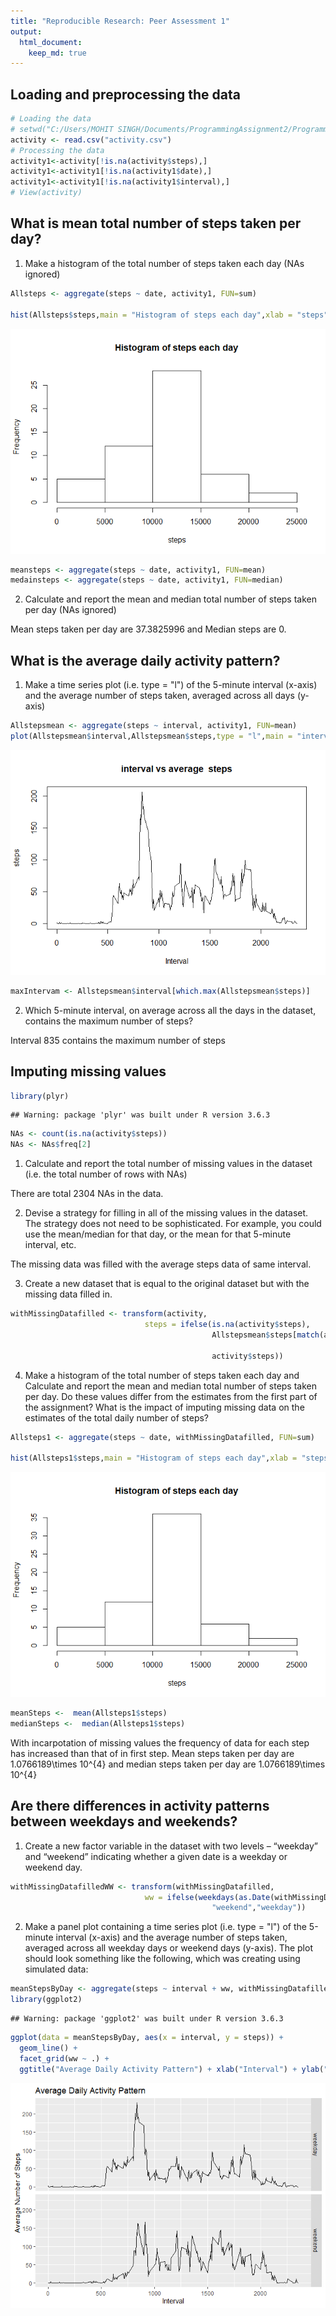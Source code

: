 ```yaml
---
title: "Reproducible Research: Peer Assessment 1"
output: 
  html_document:
    keep_md: true
---
```


## Loading and preprocessing the data


```r
# Loading the data
# setwd("C:/Users/MOHIT SINGH/Documents/ProgrammingAssignment2/ProgrammingAssignment2/assignment/RepData_PeerAssessment1")
activity <- read.csv("activity.csv")
# Processing the data
activity1<-activity[!is.na(activity$steps),]
activity1<-activity1[!is.na(activity1$date),]
activity1<-activity1[!is.na(activity1$interval),]
# View(activity)
```

## What is mean total number of steps taken per day?

1. Make a histogram of the total number of steps taken each day (NAs ignored)

```r
Allsteps <- aggregate(steps ~ date, activity1, FUN=sum)

hist(Allsteps$steps,main = "Histogram of steps each day",xlab = "steps")
```

![](PA1_template_files/figure-html/unnamed-chunk-2-1.png)<!-- -->

```r
meansteps <- aggregate(steps ~ date, activity1, FUN=mean)
medainsteps <- aggregate(steps ~ date, activity1, FUN=median)
```
2. Calculate and report the mean and median total number of steps taken per day (NAs ignored)

Mean steps taken per day are 37.3825996 and Median steps are 0.

## What is the average daily activity pattern?
1. Make a time series plot (i.e. type = "l") of the 5-minute interval (x-axis) and the average number of steps taken, averaged across all days (y-axis)


```r
Allstepsmean <- aggregate(steps ~ interval, activity1, FUN=mean)
plot(Allstepsmean$interval,Allstepsmean$steps,type = "l",main = "interval vs average  steps",xlab = "Interval",ylab = "steps")
```

![](PA1_template_files/figure-html/unnamed-chunk-3-1.png)<!-- -->

```r
maxIntervam <- Allstepsmean$interval[which.max(Allstepsmean$steps)]
```
2. Which 5-minute interval, on average across all the days in the dataset, contains the maximum number of steps?

Interval 835 contains the maximum number of steps

## Imputing missing values


```r
library(plyr)
```

```
## Warning: package 'plyr' was built under R version 3.6.3
```

```r
NAs <- count(is.na(activity$steps))
NAs <- NAs$freq[2]
```

1. Calculate and report the total number of missing values in the dataset (i.e. the total number of rows with NAs)

There are total 2304 NAs in the data.

2. Devise a strategy for filling in all of the missing values in the dataset. The strategy does not need to be sophisticated. For example, you could use the mean/median for that day, or the mean for that 5-minute interval, etc.

The missing data was filled with the average steps data of same interval.

3. Create a new dataset that is equal to the original dataset but with the missing data filled in.


```r
withMissingDatafilled <- transform(activity,
                              steps = ifelse(is.na(activity$steps),
                                             Allstepsmean$steps[match(activity$interval, 
                                                                        Allstepsmean$interval)],
                                             activity$steps))
```

4. Make a histogram of the total number of steps taken each day and Calculate and report the mean and median total number of steps taken per day. Do these values differ from the estimates from the first part of the assignment? What is the impact of imputing missing data on the estimates of the total daily number of steps?


```r
Allsteps1 <- aggregate(steps ~ date, withMissingDatafilled, FUN=sum)

hist(Allsteps1$steps,main = "Histogram of steps each day",xlab = "steps")
```

![](PA1_template_files/figure-html/unnamed-chunk-6-1.png)<!-- -->

```r
meanSteps <-  mean(Allsteps1$steps)
medianSteps <-  median(Allsteps1$steps)
```

With incarpotation of missing values the frequency of data for each step has increased than that of in first step. Mean steps taken per day are 1.0766189\times 10^{4} and median steps taken per day are 1.0766189\times 10^{4}

## Are there differences in activity patterns between weekdays and weekends?
1. Create a new factor variable in the dataset with two levels – “weekday” and “weekend” indicating whether a given date is a weekday or weekend day.


```r
withMissingDatafilledWW <- transform(withMissingDatafilled,
                              ww = ifelse(weekdays(as.Date(withMissingDatafilled$date))=="Sunday" |weekdays(as.Date(withMissingDatafilled$date))=="Saturday",
                                             "weekend","weekday"))
```
2. Make a panel plot containing a time series plot (i.e. type = "l") of the 5-minute interval (x-axis) and the average number of steps taken, averaged across all weekday days or weekend days (y-axis). The plot should look something like the following, which was creating using simulated data:


```r
meanStepsByDay <- aggregate(steps ~ interval + ww, withMissingDatafilledWW, mean)
library(ggplot2)
```

```
## Warning: package 'ggplot2' was built under R version 3.6.3
```

```r
ggplot(data = meanStepsByDay, aes(x = interval, y = steps)) + 
  geom_line() +
  facet_grid(ww ~ .) +
  ggtitle("Average Daily Activity Pattern") + xlab("Interval") + ylab("Average Number of Steps")
```

![](PA1_template_files/figure-html/unnamed-chunk-8-1.png)<!-- -->




